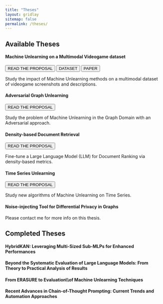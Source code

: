 ```yaml
---
title: "Theses"
layout: gridlay
sitemap: false
permalink: /theses/
---
```


<style>
img{
  border-radius: 10px;
}
iframe {
  width: 175px;
  display: inline;
  vertical-align:middle;
  <!-- margin-bottom:5px; -->
  <!-- margin-left:5px; -->
  <!-- border: 1px solid red; -->
}
.col-md-3 {
  margin:0;
  padding:0;
  margin-top:10px;
  margin-bottom:10px;
  display:block;
  overflow:hidden;
  text-align:center;
  display: table-cell;
  height: auto;
  float: none;
  background:white;
  border-radius:20px;
  <!-- border: 1px solid black; -->
}
</style>

## Available Theses

<div class="jumbotron">
<div class="row align-items-end">
<div class="col-md-12 col-sm-12">
<h4><b>Machine Unlearning on a Multimodal Videogame dataset</b></h4>
<a href="{{ site.url }}{{ site.baseurl }}/theses_proposals/Multimodal_thesis.pdf" target="_blank"><button class="btn btn-success btn-sm">READ THE PROPOSAL</button></a> 
<a href="https://huggingface.co/datasets/claudioDsi94/PlayMyData" target="_blank"><button class="btn btn-success btn-sm">DATASET</button></a>
<a href="{{ site.url }}{{ site.baseurl }}/papers/playmydata.pdf" target="_blank"><button class="btn btn-danger btn-sm">PAPER</button></a> 

Study the impact of Machine Unlearning methods on a multimodal dataset of videogame screenshots and descriptions.

</div>
</div>
</div>

<div class="jumbotron">
<div class="row align-items-end">
<div class="col-md-12 col-sm-12">
<h4><b>Adversarial Graph Unlearning</b></h4>
<a href="{{ site.url }}{{ site.baseurl }}/theses_proposals/Adversarial_Graph_Unlearning.pdf" target="_blank"><button class="btn btn-success btn-sm">READ THE PROPOSAL</button></a> 

Study the problem of Machine Unlearning in the Graph Domain with an Adversarial approach.

</div>
</div>
</div>

</div>
</div>
</div>

<div class="jumbotron">
<div class="row align-items-end">
<div class="col-md-12 col-sm-12">
<h4><b>Density-based Document Retrieval</b></h4>
<a href="{{ site.url }}{{ site.baseurl }}/theses_proposals/DbU.pdf" target="_blank"><button class="btn btn-success btn-sm">READ THE PROPOSAL</button></a> 

Fine-tune a Large Language Model (LLM) for Document Ranking via density-based metrics.

</div>
</div>
</div>

<div class="jumbotron">
<div class="row align-items-end">
<div class="col-md-12 col-sm-12">
<h4><b>Time Series Unlearning</b></h4>
<a href="{{ site.url }}{{ site.baseurl }}/theses_proposals/Time Series Unlearning.pdf" target="_blank"><button class="btn btn-success btn-sm">READ THE PROPOSAL</button></a> 

Study new algorithms of Machine Unlearning on Time Series.

</div>
</div>
</div>

<div class="jumbotron">
<div class="row align-items-end">
<div class="col-md-12 col-sm-12">
<h4><b>Noise-injecting Tool for Differential Privacy in Graphs</b></h4>

Please contact me for more info on this thesis.

</div>
</div>
</div>

## Completed Theses

<div class="jumbotron">
<div class="row align-items-end">
<div class="col-md-12 col-sm-12">
<h4><b>HybridKAN: Leveraging Multi-Sized Sub-MLPs for
Enhanced Performances</b></h4>

</div>
</div>
</div>

<div class="jumbotron">
<div class="row align-items-end">
<div class="col-md-12 col-sm-12">
<h4><b>Beyond the Systematic Evaluation of Large Language Models: From Theory to Practical Analysis
of Results</b></h4>

</div>
</div>
</div>


<div class="jumbotron">
<div class="row align-items-end">
<div class="col-md-12 col-sm-12">
<h4><b>From ERASURE to Evaluation\\of Machine Unlearning Techniques</b></h4>
</div>
</div>
</div>

<div class="jumbotron">
<div class="row align-items-end">
<div class="col-md-12 col-sm-12">
<h4><b>Recent Advances in Chain-of-Thought Prompting: Current Trends and Automation Approaches</b></h4>
</div>
</div>
</div>